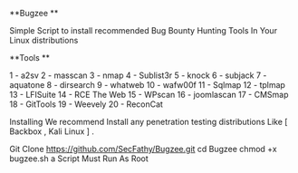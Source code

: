 **Bugzee **

Simple Script to install recommended Bug Bounty Hunting Tools In Your Linux distributions

**Tools **

1 - a2sv
2 - masscan
3 - nmap
4 - Sublist3r
5 - knock
6 - subjack
7 - aquatone
8 - dirsearch
9 - whatweb
10 - wafw00f
11 - Sqlmap
12 - tplmap
13 - LFISuite
14 - RCE The Web
15 - WPscan
16 - joomlascan
17 - CMSmap
18 - GitTools
19 - Weevely
20 - ReconCat

Installing
We recommend Install any penetration testing distributions Like [ Backbox , Kali Linux ] .

Git Clone https://github.com/SecFathy/Bugzee.git
cd Bugzee
chmod +x bugzee.sh
a
Script Must Run As Root
